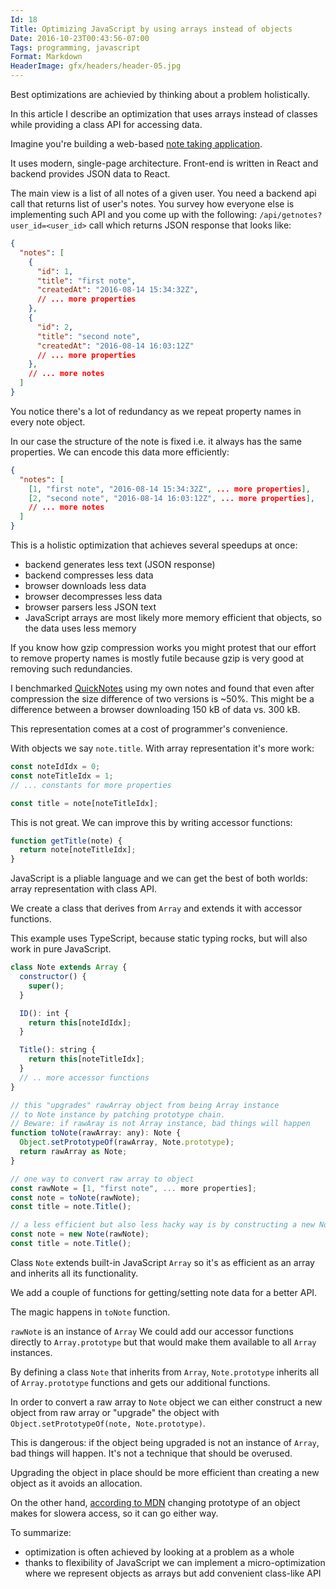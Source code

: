 ```yaml
---
Id: 18
Title: Optimizing JavaScript by using arrays instead of objects
Date: 2016-10-23T00:43:56-07:00
Tags: programming, javascript
Format: Markdown
HeaderImage: gfx/headers/header-05.jpg
---
```


Best optimizations are achievied by thinking about a problem holistically.

In this article I describe an optimization that uses arrays instead of classes while providing a class API for accessing data.

Imagine you're building a web-based [note taking application](https://github.com/kjk/quicknotes).

It uses modern, single-page architecture. Front-end is written in React and backend provides JSON data to React.

The main view is a list of all notes of a given user. You need a backend api
call that returns list of user's notes. You survey how everyone else is
implementing such API and you come up with the following:
`/api/getnotes?user_id=<user_id>` call which returns JSON response that looks like:

```json
{
  "notes": [
    {
      "id": 1,
      "title": "first note",
      "createdAt": "2016-08-14 15:34:32Z",
      // ... more properties
    },
    {
      "id": 2,
      "title": "second note",
      "createdAt": "2016-08-14 16:03:12Z"
      // ... more properties
    },
    // ... more notes
  ]
}
```

You notice there's a lot of redundancy as we repeat property names in every note object.

In our case the structure of the note is fixed i.e. it always has the same properties. We can encode this data more efficiently:

```json
{
  "notes": [
    [1, "first note", "2016-08-14 15:34:32Z", ... more properties],
    [2, "second note", "2016-08-14 16:03:12Z", ... more properties],
    // ... more notes
  ]
}
```

This is a holistic optimization that achieves several speedups at once:

* backend generates less text (JSON response)
* backend compresses less data
* browser downloads less data
* browser decompresses less data
* browser parsers less JSON text
* JavaScript arrays are most likely more memory efficient that objects, so the
data uses less memory

If you know how gzip compression works you might protest that our effort to
remove property names is mostly futile because gzip is very good at removing
such redundancies.

I benchmarked [QuickNotes](https://github.com/kjk/quicknotes) using my
own notes and found that even after compression the size difference of two
versions is ~50%. This might be a difference between a browser
downloading 150 kB of data vs. 300 kB.

This representation comes at a cost of programmer's convenience.

With objects we say `note.title`. With array representation it's more work:

```javascript
const noteIdIdx = 0;
const noteTitleIdx = 1;
// ... constants for more properties

const title = note[noteTitleIdx];
```

This is not great. We can improve this by writing accessor functions:

```javascript
function getTitle(note) {
  return note[noteTitleIdx];
}
```

JavaScript is a pliable language and we can get the best of both
worlds: array representation with class API.

We create a class that derives from `Array` and extends it with accessor functions.

 This example uses TypeScript, because static typing rocks, but will also work in pure JavaScript.

```javascript
class Note extends Array {
  constructor() {
    super();
  }

  ID(): int {
    return this[noteIdIdx];
  }

  Title(): string {
    return this[noteTitleIdx];
  }
  // .. more accessor functions
}

// this "upgrades" rawArray object from being Array instance
// to Note instance by patching prototype chain.
// Beware: if rawAray is not Array instance, bad things will happen
function toNote(rawArray: any): Note {
  Object.setPrototypeOf(rawArray, Note.prototype);
  return rawArray as Note;
}

// one way to convert raw array to object
const rawNote = [1, "first note", ... more properties];
const note = toNote(rawNote);
const title = note.Title();

// a less efficient but also less hacky way is by constructing a new Note object
const note = new Note(rawNote);
const title = note.Title();
```

Class `Note` extends built-in JavaScript `Array` so it's as efficient as an array and inherits all its functionality.

We add a couple of functions for getting/setting note data for a better API.

The magic happens in `toNote` function.

`rawNote` is an instance of `Array` We could add our accessor functions directly to `Array.prototype` but that would make them available to all `Array` instances.

By defining a class `Note` that inherits from `Array`, `Note.prototype` inherits all of `Array.prototype` functions and gets our additional functions.

In order to convert a raw array to `Note` object we can either construct a new object from raw array or "upgrade" the object with `Object.setPrototypeOf(note, Note.prototype)`.

This is dangerous: if the object being upgraded is not an instance of `Array`,
bad things will happen. It's not a technique that should be overused.

Upgrading the object in place should be more efficient than creating a new
object as it avoids an allocation.

On the other hand, [according to MDN](https://developer.mozilla.org/en-US/docs/Web/JavaScript/Reference/Global_Objects/Object/setPrototypeOf) changing prototype of an object makes for slowera access, so it can go either way.

To summarize:

* optimization is often achieved by looking at a problem as a whole
* thanks to flexibility of JavaScript we can implement a micro-optimization where we represent objects as arrays but add convenient class-like API
